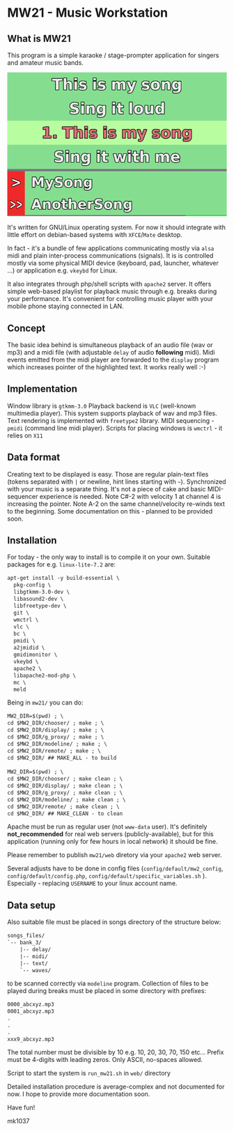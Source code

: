 # MW21 - Music Workstation

## What is MW21
This program is a simple karaoke / stage-prompter application for singers and amateur music bands.

![MW21_playing](mw21/pictures/MW21_playing.png)

It's written for GNU/Linux operating system. For now it should integrate with little effort on debian-based systems with `XFCE`/`Mate` desktop.

In fact - it's a bundle of few applications communicating mostly via `alsa` midi and plain inter-process communications (signals).
It is is controlled mostly via some physical MIDI device (keyboard, pad, launcher, whatever ...) or application e.g. `vkeybd` for Linux.

It also integrates through php/shell scripts with `apache2` server. It offers simple web-based playlist for playback music through e.g. breaks during your performance. It's convenient for controlling music player with your mobile phone staying connected in LAN.

## Concept
The basic idea behind is simultaneous playback of an audio file (wav or mp3) and a midi file (with adjustable `delay` of audio __following__ midi). Midi events emitted from the midi player are forwarded to the `display` program which increases pointer of the highlighted text. It works really well :-)

## Implementation
Window library is `gtkmm-3.0`
Playback backend is `VLC` (well-known multimedia player). This system supports playback of wav and mp3 files.
Text rendering is implemented with `freetype2` library.
MIDI sequencing - `pmidi` (command line midi player).
Scripts for placing windows is `wmctrl` - it relies on `X11`

## Data format
Creating text to be displayed is easy. Those are regular plain-text files (tokens separated with `|` or newline, hint lines starting with `~`). Synchronized with your music is a separate thing. It's not a piece of cake and basic MIDI-sequencer experience is needed. Note C#-2 with velocity 1 at channel 4 is increasing the pointer. Note A-2 on the same channel/velocity re-winds text to the beginning. Some documentation on this - planned to be provided soon.

## Installation
For today - the only way to install is to compile it on your own. Suitable packages for e.g. `linux-lite-7.2` are:

    apt-get install -y build-essential \
      pkg-config \
      libgtkmm-3.0-dev \
      libasound2-dev \
      libfreetype-dev \
      git \
      wmctrl \
      vlc \
      bc \
      pmidi \
      a2jmidid \
      gmidimonitor \
      vkeybd \
      apache2 \
      libapache2-mod-php \
      mc \
      meld

Being in `mw21/` you can do:

    MW2_DIR=$(pwd) ; \
    cd $MW2_DIR/chooser/ ; make ; \
    cd $MW2_DIR/display/ ; make ; \
    cd $MW2_DIR/g_proxy/ ; make ; \
    cd $MW2_DIR/modeline/ ; make ; \
    cd $MW2_DIR/remote/ ; make ; \
    cd $MW2_DIR/ ## MAKE_ALL - to build

    MW2_DIR=$(pwd) ; \
    cd $MW2_DIR/chooser/ ; make clean ; \
    cd $MW2_DIR/display/ ; make clean ; \
    cd $MW2_DIR/g_proxy/ ; make clean ; \
    cd $MW2_DIR/modeline/ ; make clean ; \
    cd $MW2_DIR/remote/ ; make clean ; \
    cd $MW2_DIR/ ## MAKE_CLEAN - to clean

Apache must be run as regular user (not `www-data` user). It's definitely __not_recommended__ for real web servers (publicly-available), but for this application (running only for few hours in local network) it should be fine.

Please remember to publish `mw21/web` diretory via your `apache2` web server.

Several adjusts have to be done in config files (`config/default/mw2_config`, `config/default/config.php`, `config/default/specific_variables.sh` ). Especially - replacing `USERNAME` to your linux account name.

## Data setup
Also suitable file must be placed in songs directory of the structure below:

    songs_files/
    `-- bank_3/
        |-- delay/
        |-- midi/
        |-- text/
        `-- waves/

to be scanned correctly via `modeline` program.
Collection of files to be played during breaks must be placed in some directory with prefixes:

    0000_abcxyz.mp3
    0001_abcxyz.mp3
    .
    .
    .
    xxx9_abcxyz.mp3

The total number must be divisible by 10 e.g. 10, 20, 30, 70, 150 etc...
Prefix must be 4-digits with leading zeros. Only ASCII, no-spaces allowed.

Script to start the system is `run_mw21.sh` in `web/` directory

Detailed installation procedure is average-complex and not documented for now. I hope to provide more documentation soon.


Have fun!

mk1037

